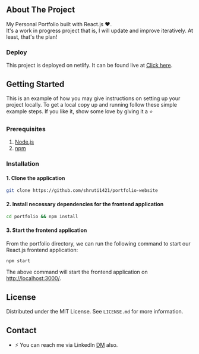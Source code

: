 ## About The Project

My Personal Portfolio built with React.js ❤️.<br>
It's a work in progress project that is, I will update and improve iteratively. At least, that's the plan!

### Deploy

This project is deployed on netlify. It can be found live at [Click here](https://smriti-naik-portfolio.netlify.app/).

## Getting Started

This is an example of how you may give instructions on setting up your project locally. To get a local copy up and running follow these simple example steps. If you like it, show some love by giving it a :star:

### Prerequisites

1. [Node.js](https://nodejs.org/)
2. [npm](https://www.npmjs.com/)

### Installation

#### 1. **Clone the application**

```sh
git clone https://github.com/shruti1421/portfolio-website
```

#### 2. **Install necessary dependencies for the frontend application**

```sh
cd portfolio && npm install
```

#### 3. **Start the frontend application**

From the portfolio directory, we can run the following command to start our React.js frontend application:

```sh
npm start
```

The above command will start the frontend application on [http://localhost:3000/](http://localhost:3000).

## License

Distributed under the MIT License. See `LICENSE.md` for more information.


## Contact
- ⚡ You can reach me via LinkedIn [DM](https://www.linkedin.com/in/smriti-naik-a0067a1a5/) also.
